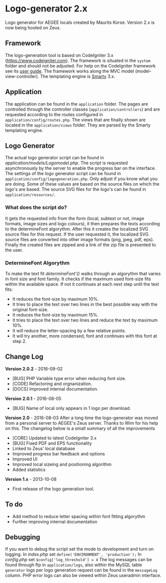# Logo-generator 2.x
Logo generator for AEGEE locals created by Maurits Korse. Version 2.x is now being hosted on Zeus.

## Framework
The logo-generation tool is based on CodeIgniter 3.x (https://www.codeigniter.com). The framework is situated in the `system` folder and should not be adjusted. For help on the CodeIgniter framework see its [user guide](https://www.codeigniter.com/userguide3).
The framework works along the MVC model (model-view-controller).
The templating engine is [Smarty](http://www.smarty.net) 3.x. 

## Application
The application can be found in the `application` folder. 
The pages are controlled through the controller classes (`application/controllers`) and are requested according to the routes configured in `application/config/routes.php`.
The views that are finally shown are located in the `application/views` folder. They are parsed by the Smarty templating engine.

## Logo Generator
The actual logo generator script can be found in *application/models/Logomodel.php*. The script is requested asynchronously by the server to enable the progress bar on the interface. The settings of the logo generator script can be found in `application/config/logogeneration.php`. Only adjust if you know what you are doing. Some of these values are based on the source files on which the logo's are based. The source SVG files for the logo's can be found in `application/resources/`.

### What does the script do?
It gets the requested info from the form (local, subtext or not, image formats, image sizes and logo colours), it then prepares the texts according to the determineFont algorythm. After this it creates the localized SVG source files for this request.
If the user requested it, the localized SVG source files are converted into other image formats (png, jpeg, pdf, eps). Finally the created files are zipped and a link of the zip file is presented to the user.

### DetermineFont Algorythm
To make the text fit *determineFont'()* walks through an algorythm that varies in font size and font family.
It checks if the maximum used font-size fits within the available space. If not it continues at each next step until the text fits:
* It reduces the font-size by maximum 10%.
* It tries to place the text over two lines in the best possible way with the original font-size.
* It reduces the font-size by maximum 15%.
* It tries to place the text over two lines and reduce the text by maximum 10%.
* It will reduce the letter-spacing by a few relative points.
* It will try another, more condensed, font and continues with this font at step 2.

## Change Log
**Version 2.0.2** - 2016-09-02
* \[BUG] PHP Variable type error when reducing font size.
* \[CODE] Refactoring and orgnanization.
* \[DOCS] Improved internal documentation.

**Version 2.0.1** - 2016-08-05
* \[BUG] Name of local only appears in 1 logo per download.

**Version 2.0** - 2016-08-03
After a long time the logo-generator was moved from a personal server to AEGEE's Zeus server. Thanks to Wim for his help on this. The changelog below is a small summary of all the improvements
* \[CORE] Updated to latest CodeIgniter 3.x
* \[BUG] Fixed PDF and EPS functionality
* Linked to Zeus' local database
* Improved progress bar feedback and options
* Improved UI
* Improved local sizeing and positioning algorithm
* Added statistics

**Version 1.x** - 2013-10-08
* First release of the logo generation tool.

## To do
* Add method to reduce letter spacing within font fitting algorythm
* Further improving internal documentation

## Debugging
If you want to debug the script set the mode to development and turn on logging.
In *index.php* set `define('ENVIRONMENT', 'production');`
In *config.php* set `$config['log_threshold'] = 4`
The log messages can be found through ftp in `application/logs`, also within the MySQL table `generator` logs per logo generation request can be found in the `messageLog` column.
PHP error logs can also be viewed within Zeus useradmin interface.
